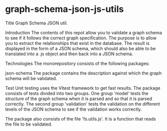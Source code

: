 # graph-schema-json-js-utils
Title
Graph Schema JSON util.

Introduction
The contents of this repot allow you to validate a graph schema to see if it follows the correct graph specification. The purpose is to allow you to extract the relationships that exist in the database. The result is displayed in the form of a JSON schema, which should also be able to be translated into a .js object and then back into a JSON schema.

Technologies 
The monorepository consists of the following packages:

json-schema 
The package contains the description against which the graph schema will be validated. 

Test
Unit testing uses the Vitest framework to get fast results. The package consists of tests divided into two groups.
One group 'model' tests the structure of the graph schema when it is parsed and so that it is parsed correctly. 
The second group 'validation' tests the validation on the different levels of the JSON schema to see if the validation works correctly. 

The package also consists of the file 'fs.utils.js'. It is a function that reads the file to be validated. 
